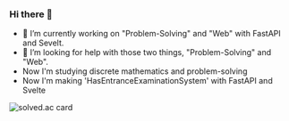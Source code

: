 ### Hi there 👋

- 🔭 I’m currently working on "Problem-Solving" and "Web" with FastAPI and Sevelt.
- 🤔 I’m looking for help with those two things, "Problem-Solving" and "Web".
- Now I'm studying discrete mathematics and problem-solving
- Now I'm making 'HasEntranceExaminationSystem' with FastAPI and Svelte

![solved.ac card](https://solvedac-cards-starcea.paring.moe/profile/hoseong8115?size=200)

<!--
**BetaTester772/BetaTester772** is a ✨ _special_ ✨ repository because its `README.md` (this file) appears on your GitHub profile.

Here are some ideas to get you started:


- 🌱 I’m currently learning ...
- 👯 I’m looking to collaborate on ...
- 🤔 I’m looking for help with ...
- 💬 Ask me about ...
- 📫 How to reach me: ...
- 😄 Pronouns: ...
- ⚡ Fun fact: ...
-->
